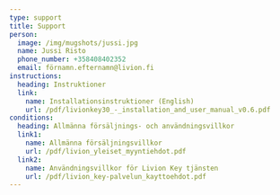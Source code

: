 ```yaml
---
type: support
title: Support
person:
  image: /img/mugshots/jussi.jpg
  name: Jussi Risto
  phone_number: +358408402352
  email: förnamn.efternamn@livion.fi
instructions:
  heading: Instruktioner
  link:
    name: Installationsinstruktioner (English)
    url: /pdf/livionkey30_-_installation_and_user_manual_v0.6.pdf
conditions:
  heading: Allmänna försäljnings- och användningsvillkor
  link1:
    name: Allmänna försäljningsvillkor 
    url: /pdf/livion_yleiset_myyntiehdot.pdf
  link2:
    name: Användningsvillkor för Livion Key tjänsten 
    url: /pdf/livion_key-palvelun_kayttoehdot.pdf
---
```


